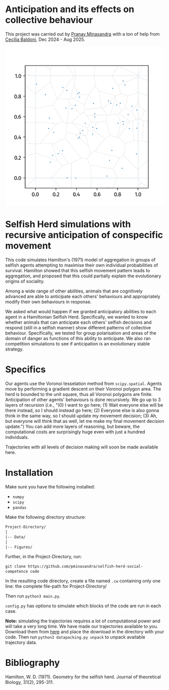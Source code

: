 
# Anticipation and its effects on collective behaviour

This project was carried out by [Pranav
Minasandra](https://pminasandra.github.io) with a ton of help from 
[Cecilia Baldoni](https://cecibaldoni.github.io), Dec 2024 - Aug 2025.

![an animation of a selfish herd](.assets/selfish-herd-banner.gif)

# Selfish Herd simulations with recursive anticipation of conspecific movement

This code simulates Hamilton's (1971) model of aggregation in groups of selfish
agents attempting to maximise their own individual probabilities of survival.
Hamilton showed that this selfish movement pattern leads to aggregation, and
proposed that this could partially explain the evolutionary origins of
sociality.

Among a wide range of other abilities, animals that are cognitively advanced are
able to anticipate each others' behaviours and appropriately modify their own
behaviours in response. 

We asked what would happen if we granted anticipatory abilities to each agent in
a Hamiltonian Selfish Herd. Specifically, we wanted to know whether animals that
can anticipate each others' selfish decisions and respond (still in a selfish
manner) show different patterns of collective behaviour. Specifically, we tested
for group polarisation and areas of the domain of danger as functions of this
ability to anticipate. We also ran competition simulations to see if
anticipation is an evolutionary stable strategy.

# Specifics

Our agents use the Voronoi tesselation method from `scipy.spatial`. Agents move
by performing a gradient descent on their Voronoi polygon area. The herd is
bounded to the unit square, thus all Voronoi polygons are finite. Anticipation
of other agents' behaviours is done recursively. We go up to 3 layers of
recursion (i.e., "(0) I want to go here; (1) Wait everyone else will be there
instead, so I should instead go here; (2) Everyone else is also gonna think in
the same way, so I should update my movement decision; (3) Ah, but everyone will
think that as well, let me make my final movement decision update.") You can add
more layers of reasoning, but beware, the computational costs are surprisingly
huge even with just a hundred individuals.

Trajectories with all levels of decision making will soon be made available
here.

# Installation

Make sure you have the following installed: 

- `numpy`
- `scipy`
- `pandas`

Make the following directory structure:
```
Project-Directory/
|
|-- Data/
|
|-- Figures/
```

Further, in the Project-Directory, run:
```
git clone https://github.com/pminasandra/selfish-herd-social-competence code
```

In the resulting code directory, create a file named `.cw` containing only one
line: the complete file-path for Project-Directory/ 

Then run `python3 main.py`.

`config.py` has options to simulate which blocks of the code are run in each
case.

**Note:** simulating the trajectories requires a lot
of computational power and will take a very long time. We have made our
trajectories available to you. Download them from
[here](https://owncloud.gwdg.de/index.php/s/dPDhQlMGvQYQweG) and place the
download in the
directory with your code. Then run `python3 datapacking.py unpack` to unpack
available trajectory data.


# Bibliography
Hamilton, W. D. (1971). Geometry for the selfish herd. Journal of theoretical Biology, 31(2), 295-311.
